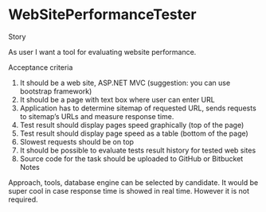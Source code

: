 # WebSitePerformanceTester
Story 


As user I want a tool for evaluating website performance.


Acceptance criteria
1. It should be a web site, ASP.NET MVC (suggestion: you can use bootstrap framework)
2. It should be a page with text box where user can enter URL
3. Application has to determine sitemap of requested URL, sends requests to sitemap’s URLs and measure response time.
4. Test result should display pages speed graphically (top of the page)
5. Test result should display page speed as a table (bottom of the page)
6. Slowest requests should be on top
7. It should be possible to evaluate tests result history for tested web sites
8. Source code for the task should be uploaded to GitHub or Bitbucket
Notes 


Approach, tools, database engine can be selected by candidate. 
It would be super cool in case response time is showed in real time. However it is not required.

